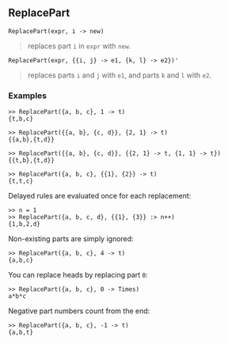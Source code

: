 ## ReplacePart

```
ReplacePart(expr, i -> new)
```
> replaces part `i` in `expr` with `new`.

```
ReplacePart(expr, {{i, j} -> e1, {k, l} -> e2})'
```

> replaces parts `i` and `j` with `e1`, and parts `k` and `l` with `e2`.

### Examples

```
>> ReplacePart({a, b, c}, 1 -> t)
{t,b,c}

>> ReplacePart({{a, b}, {c, d}}, {2, 1} -> t)
{{a,b},{t,d}}
 
>> ReplacePart({{a, b}, {c, d}}, {{2, 1} -> t, {1, 1} -> t})
{{t,b},{t,d}}
 
>> ReplacePart({a, b, c}, {{1}, {2}} -> t)
{t,t,c}
```

Delayed rules are evaluated once for each replacement:
```
>> n = 1
>> ReplacePart({a, b, c, d}, {{1}, {3}} :> n++)
{1,b,2,d} 
```

Non-existing parts are simply ignored:
```
>> ReplacePart({a, b, c}, 4 -> t)
{a,b,c}
```

You can replace heads by replacing part `0`:
```
>> ReplacePart({a, b, c}, 0 -> Times)
a*b*c
```
 
Negative part numbers count from the end:
```
>> ReplacePart({a, b, c}, -1 -> t)
{a,b,t}
```